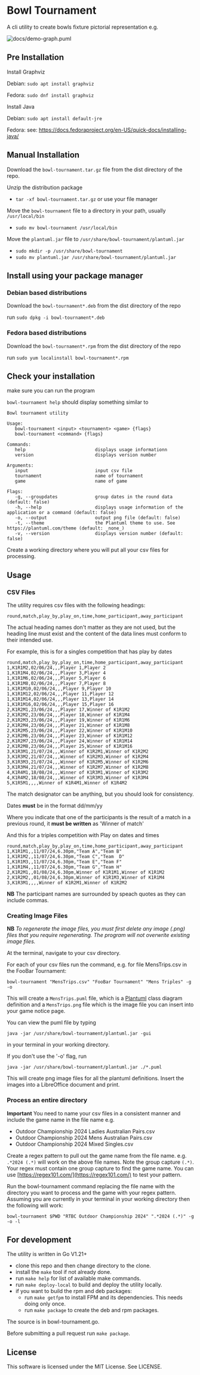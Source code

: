 # Bowl Tournament

A cli utility to create bowls fixture pictorial representation e.g.

![docs/demo-graph.puml](docs/demo-graph.png)

## Pre Installation
Install Graphviz

Debian: `sudo apt install graphviz`

Fedora: `sudo dnf install graphviz`

Install Java

Debian: `sudo apt install default-jre`

Fedora: see: https://docs.fedoraproject.org/en-US/quick-docs/installing-java/

## Manual Installation
Download the `bowl-tournament.tar.gz` file from the dist directory of the repo. 

Unzip the distribution package

 - `tar -xf bowl-tournament.tar.gz` or use your file manager

Move the `bowl-tournament` file to a directory in your path, usually `/usr/local/bin`

 - `sudo mv bowl-tournament /usr/local/bin`

Move the `plantuml.jar` file to `/usr/share/bowl-tournament/plantuml.jar`

 - `sudo mkdir -p /usr/share/bowl-tournament`
 - `sudo mv plantuml.jar /usr/share/bowl-tournament/plantuml.jar`

## Install using your package manager
### Debian based distributions
Download the `bowl-tournament*.deb` from the dist directory of the repo

run `sudo dpkg -i bowl-tournament*.deb`

### Fedora based distributions
Download the `bowl-tournament*.rpm` from the dist directory of the repo

run `sudo yum localinstall bowl-tournament*.rpm`

## Check your installation
make sure you can run the program

`bowl-tournament help` should display something similar to

```text
Bowl tournament utility

Usage:
   bowl-tournament <input> <tournament> <game> {flags}
   bowl-tournament <command> {flags}

Commands: 
   help                          displays usage informationn
   version                       displays version number

Arguments: 
   input                         input csv file
   tournament                    name of tournament
   game                          name of game

Flags: 
   -g, --groupdates              group dates in the round data (default: false)
   -h, --help                    displays usage information of the application or a command (default: false)
   -o, --output                  output png file (default: false)
   -t, --theme                   the Plantuml theme to use. See https://plantuml.com/theme (default: _none_)
   -v, --version                 displays version number (default: false)
```

Create a working directory where you will put all your csv files for processing. 

## Usage

### CSV Files
The utility requires csv files with the following headings:

```text
round,match,play_by,play_on,time,home_participant,away_participant
```
The actual heading names don't matter as they are not used, but the heading line must exist and the content of the data
lines must conform to their intended use.

For example, this is for a singles competition that has play by dates
```text
round,match,play_by,play_on,time,home_participant,away_participant
1,K1R1M2,02/06/24,,,Player 1,Player 2
1,K1R1M4,02/06/24,,,Player 3,Player 4
1,K1R1M6,02/06/24,,,Player 5,Player 6
1,K1R1M8,02/06/24,,,Player 7,Player 8
1,K1R1M10,02/06/24,,,Player 9,Player 10
1,K1R1M12,02/06/24,,,Player 11,Player 12
1,K1R1M14,02/06/24,,,Player 13,Player 14
1,K1R1M16,02/06/24,,,Player 15,Player 16
2,K1R2M1,23/06/24,,,Player 17,Winner of K1R1M2
2,K1R2M2,23/06/24,,,Player 18,Winner of K1R1M4
2,K1R2M3,23/06/24,,,Player 19,Winner of K1R1M6
2,K1R2M4,23/06/24,,,Player 21,Winner of K1R1M8
2,K1R2M5,23/06/24,,,Player 22,Winner of K1R1M10
2,K1R2M6,23/06/24,,,Player 23,Winner of K1R1M12
2,K1R2M7,23/06/24,,,Player 24,Winner of K1R1M14
2,K1R2M8,23/06/24,,,Player 25,Winner of K1R1M16
3,K1R3M1,21/07/24,,,Winner of K1R2M1,Winner of K1R2M2
3,K1R3M2,21/07/24,,,Winner of K1R2M3,Winner of K1R2M4
3,K1R3M3,21/07/24,,,Winner of K1R2M5,Winner of K1R2M6
3,K1R3M4,21/07/24,,,Winner of K1R2M7,Winner of K1R2M8
4,K1R4M1,18/08/24,,,Winner of K1R3M1,Winner of K1R3M2
4,K1R4M2,18/08/24,,,Winner of K1R3M3,Winner of K1R3M4
5,K1R5M1,,,,Winner of K1R4M1,Winner of K1R4M2

```
The match designator can be anything, but you should look for consistency.

Dates **must** be in the format dd/mm/yy

Where you indicate that one of the participants is the result of a match in a previous round, it **must be written** as 'Winner of match'

And this for a triples competition with Play on dates and times
```text
round,match,play_by,play_on,time,home_participant,away_participant
1,K1R1M1,,11/07/24,6.30pm,"Team A","Team B"
1,K1R1M2,,11/07/24,6.30pm,"Team C","Team  D"
1,K1R1M3,,11/07/24,6.30pm,"Team E","Team F"
1,K1R1M4,,11/07/24,6.30pm,"Team G","Team H"
2,K1R2M1,,01/08/24,6.30pm,Winner of K1R1M1,Winner of K1R1M2
2,K1R2M2,,01/08/24,6.30pm,Winner of K1R1M3,Winner of K1R1M4
3,K1R3M1,,,,Winner of K1R2M1,Winner of K1R2M2
```
**NB** The participant names are surrounded by speach quotes as they can include commas.

### Creating Image Files

**NB** *To regenerate the image files, you must first delete any image (.png) files that you require regenerating. The program 
will not overwrite existing image files.*

At the terminal, navigate to your csv directory.

For each of your csv files run the command, e.g. for file MensTrips.csv in the FooBar Tournament:

`bowl-tournament "MensTrips.csv" "FooBar Tournament" "Mens Triples" -g -o`

This will create a `MensTrips.puml` file, which is a [Plantuml](https://plantuml.com/class-diagram) class diagram definition
and a `MensTrips.png` file which is the image file you can insert into your game notice page.

You can view the puml file by typing 

`java -jar /usr/share/bowl-tournament/plantuml.jar -gui` 

in your terminal in your working directory.

If you don't use the '-o' flag, run

`java -jar /usr/share/bowl-tournament/plantuml.jar ./*.puml` 

This will create png image files for all the plantuml definitions. 
Insert the images into a LibreOffice document and print. 

### Process an entire directory

**Important** You need to name your csv files in a consistent manner and include the game name in the file name e.g.

 - Outdoor Championship 2024 Ladies Australian Pairs.csv
 - Outdoor Championship 2024 Mens Australian Pairs.csv
 - Outdoor Championship 2024 Mixed Singles.csv

Create a regex pattern to pull out the game name from the file name. e.g. `.*2024 (.*)` will work on the above file names.
Note the group capture `(.*)`. Your regex must contain one group capture to find the game name.
You can use [https://regex101.com/](https://regex101.com/) to test your pattern.

Run the bowl-tournament command replacing the file name with the directory you want to process and the game with your regex pattern.
Assuming you are currently in your terminal in your working directory then the following will work:

`bowl-tournament $PWD "RTBC Outdoor Championship 2024" ".*2024 (.*)" -g -o -l`

## For development
The utility is written in Go V1.21+
 - clone this repo and then change directory to the clone.
 - install the `make` tool if not already done.
 - run `make help` for list of available make commands.
 - run `make deploy-local` to build and deploy the utility locally.
 - if you want to build the rpm and deb packages:
   - run `make getfpm` to install FPM and its dependencies. This needs doing only once.
   - run `make package` to create the deb and rpm packages.

The source is in bowl-tournament.go.

Before submitting a pull request run `make package`.

## License
This software is licensed under the MIT License. See LICENSE.